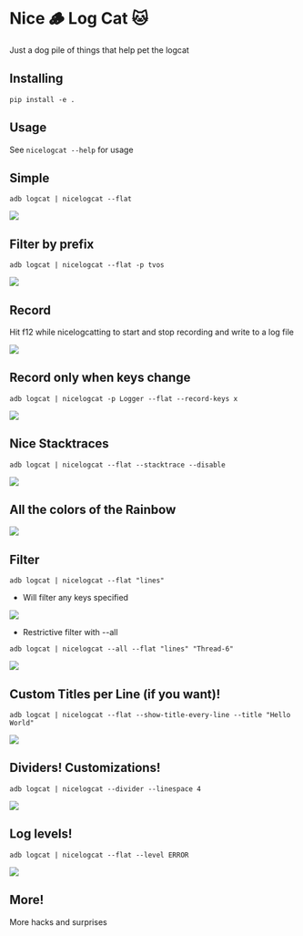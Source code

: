 # Nice 🪵 Log Cat 🐱

Just a dog pile of things that help pet the logcat

## Installing

```
pip install -e .
```

## Usage


See `nicelogcat --help` for usage

## Simple

```
adb logcat | nicelogcat --flat
```

<img src="screenshots/1.png"/>

## Filter by prefix

```
adb logcat | nicelogcat --flat -p tvos
```


<img src="screenshots/2.png"/>

## Record

Hit f12 while nicelogcatting to start and stop recording and write to a log file


<img src="screenshots/3.png"/>

## Record only when keys change

```
adb logcat | nicelogcat -p Logger --flat --record-keys x
```
<img src="screenshots/4.png"/>

## Nice Stacktraces

```
adb logcat | nicelogcat --flat --stacktrace --disable
```

<img src="screenshots/5.png"/>

## All the colors of the Rainbow

<img src="screenshots/6.png"/>

## Filter

```
adb logcat | nicelogcat --flat "lines"
```

- Will filter any keys specified

<img src="screenshots/7.png"/>

- Restrictive filter with --all

```
adb logcat | nicelogcat --all --flat "lines" "Thread-6"
```

<img src="screenshots/8.png"/>


## Custom Titles per Line (if you want)!

```
adb logcat | nicelogcat --flat --show-title-every-line --title "Hello World"
```

<img src="screenshots/9.png"/>

## Dividers! Customizations!

```
adb logcat | nicelogcat --divider --linespace 4
```

<img src="screenshots/10.png"/>

## Log levels!

```
adb logcat | nicelogcat --flat --level ERROR
```

<img src="screenshots/11.png"/>

## More!

More hacks and surprises